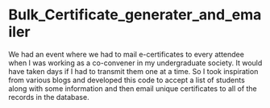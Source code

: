 # Bulk_Certificate_generater_and_emailer
We had an event where we had to mail e-certificates to every attendee when I was working as a co-convener in my undergraduate society. It would have taken days if I had to transmit them one at a time. So I took inspiration from various blogs and developed this code to accept a list of students along with some information and then email unique certificates to all of the records in the database.
